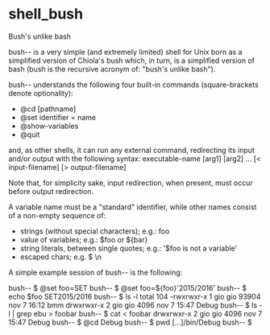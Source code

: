 # shell_bush
Bush's unlike bash

bush-- is a very simple (and extremely limited) shell for Unix born as
a simplified version of Chiola's bush which, in turn, is a simplified version of bash
(bush is the recursive acronym of: "bush's unlike bash").

bush-- understands the following four built-in commands (square-brackets denote
optionality):

- @cd [pathname]
- @set identifier = name
- @show-variables
- @quit

and, as other shells, it can run any external command, redirecting its input
and/or output with the following syntax:
executable-name [arg1] [arg2] ... [< input-filename] [> output-filename]

Note that, for simplicity sake, input redirection, when present, must occur
before output redirection.

A variable name must be a "standard" identifier, while other names consist
of a non-empty sequence of:
- strings (without special characters); e.g.: foo 
- value of variables; e.g.: $foo or ${bar}
- string literals, between single quotes; e.g.: '$foo is not a variable'
- escaped chars; e.g. \$ \n

A simple example session of bush-- is the following:

bush-- $ @set foo=SET
bush-- $ @set foo=${foo}'2015/2016'
bush-- $ echo $foo
SET2015/2016
bush-- $ ls -l 
total 104
-rwxrwxr-x 1 gio gio 93904 nov  7 16:12 bmm
drwxrwxr-x 2 gio gio  4096 nov  7 15:47 Debug
bush-- $ ls -l | grep ebu > foobar
bush-- $ cat < foobar
drwxrwxr-x 2 gio gio  4096 nov  7 15:47 Debug
bush-- $ @cd Debug
bush-- $ pwd
[...]/bin/Debug
bush-- $ 


